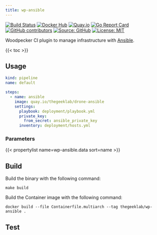 ```yaml
---
title: wp-ansible
---
```


[![Build Status](https://ci.thegeeklab.de/api/badges/thegeeklab/wp-ansible/status.svg)](https://ci.thegeeklab.de/repos/thegeeklab/wp-ansible)
[![Docker Hub](https://img.shields.io/badge/dockerhub-latest-blue.svg?logo=docker&logoColor=white)](https://hub.docker.com/r/thegeeklab/wp-ansible)
[![Quay.io](https://img.shields.io/badge/quay-latest-blue.svg?logo=docker&logoColor=white)](https://quay.io/repository/thegeeklab/wp-ansible)
[![Go Report Card](https://goreportcard.com/badge/github.com/thegeeklab/wp-ansible)](https://goreportcard.com/report/github.com/thegeeklab/wp-ansible)
[![GitHub contributors](https://img.shields.io/github/contributors/thegeeklab/wp-ansible)](https://github.com/thegeeklab/wp-ansible/graphs/contributors)
[![Source: GitHub](https://img.shields.io/badge/source-github-blue.svg?logo=github&logoColor=white)](https://github.com/thegeeklab/wp-ansible)
[![License: MIT](https://img.shields.io/github/license/thegeeklab/wp-ansible)](https://github.com/thegeeklab/wp-ansible/blob/main/LICENSE)

Woodpecker CI plugin to manage infrastructure with [Ansible](https://github.com/ansible/ansible).

<!-- prettier-ignore-start -->
<!-- spellchecker-disable -->
{{< toc >}}
<!-- spellchecker-enable -->
<!-- prettier-ignore-end -->

## Usage

```YAML
kind: pipeline
name: default

steps:
  - name: ansible
    image: quay.io/thegeeklab/drone-ansible
    settings:
      playbook: deployment/playbook.yml
      private_key:
        from_secret: ansible_private_key
      inventory: deployment/hosts.yml
```

### Parameters

<!-- prettier-ignore-start -->
<!-- spellchecker-disable -->
{{< propertylist name=wp-ansible.data sort=name >}}
<!-- spellchecker-enable -->
<!-- prettier-ignore-end -->

## Build

Build the binary with the following command:

```Shell
make build
```

Build the Container image with the following command:

```Shell
docker build --file Containerfile.multiarch --tag thegeeklab/wp-ansible .
```

## Test

```Shell

```
